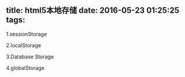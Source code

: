 title: html5本地存储
date: 2016-05-23 01:25:25
tags:
---
1.sessionStorage

2.localStorage

3.Database Storage

4.globalStorage


